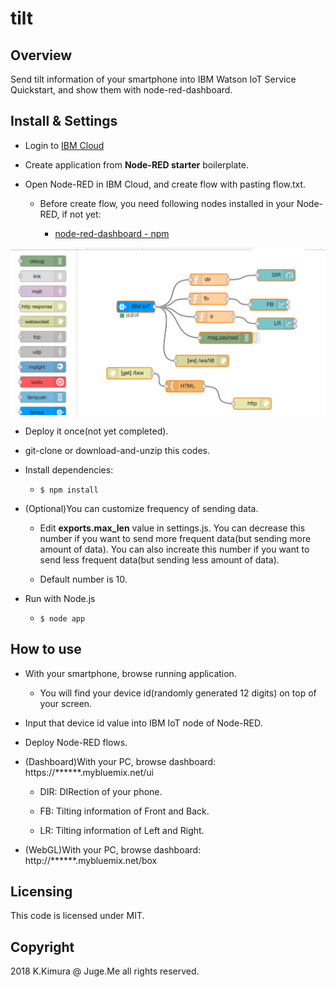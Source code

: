 # tilt

## Overview

Send tilt information of your smartphone into IBM Watson IoT Service Quickstart, and show them with node-red-dashboard.


## Install & Settings

- Login to [IBM Cloud](http://bluemix.net/)

- Create application from **Node-RED starter** boilerplate.

- Open Node-RED in IBM Cloud, and create flow with pasting flow.txt.

    - Before create flow, you need following nodes installed in your Node-RED, if not yet:

        - [node-red-dashboard - npm](https://www.npmjs.com/package/node-red-dashboard)

<img src="https://github.com/dotnsf/tilt/blob/master/public/flow.png"/>

- Deploy it once(not yet completed).

- git-clone or download-and-unzip this codes.

- Install dependencies:

    - ``$ npm install``

- (Optional)You can customize frequency of sending data.

    - Edit **exports.max_len** value in settings.js. You can decrease this number if you want to send more frequent data(but sending more amount of data). You can also increate this number if you want to send less frequent data(but sending less amount of data).

    - Default number is 10.

- Run with Node.js

    - ``$ node app``


## How to use

- With your smartphone, browse running application.

    - You will find your device id(randomly generated 12 digits) on top of your screen.

- Input that device id value into IBM IoT node of Node-RED.

- Deploy Node-RED flows.

- (Dashboard)With your PC, browse dashboard: https://******.mybluemix.net/ui

    - DIR: DIRection of your phone.

    - FB: Tilting information of Front and Back.

    - LR: Tilting information of Left and Right.

- (WebGL)With your PC, browse dashboard: http://******.mybluemix.net/box


## Licensing

This code is licensed under MIT.


## Copyright

2018 K.Kimura @ Juge.Me all rights reserved.
